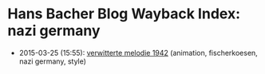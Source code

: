 # Hans Bacher Blog Wayback Index: nazi germany

* 2015-03-25 (15:55): [verwitterte melodie 1942](https://web.archive.org/web/https://one1more2time3.wordpress.com/2015/03/25/verwitterte-melodie-1942/) (animation, fischerkoesen, nazi germany, style)